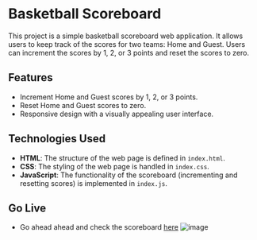 # Basketball Scoreboard

This project is a simple basketball scoreboard web application. It allows users to keep track of the scores for two teams: Home and Guest. Users can increment the scores by 1, 2, or 3 points and reset the scores to zero.

## Features

- Increment Home and Guest scores by 1, 2, or 3 points.
- Reset Home and Guest scores to zero.
- Responsive design with a visually appealing user interface.

## Technologies Used

- **HTML**: The structure of the web page is defined in `index.html`.
- **CSS**: The styling of the web page is handled in `index.css`.
- **JavaScript**: The functionality of the scoreboard (incrementing and resetting scores) is implemented in `index.js`.

## Go Live
- Go ahead ahead and check the scoreboard <a href="https://bballboard.netlify.app/" target="_blank">here</a>
![image](https://github.com/user-attachments/assets/2cfca4c6-f3f0-4e88-902b-8eda7f0fb168)
